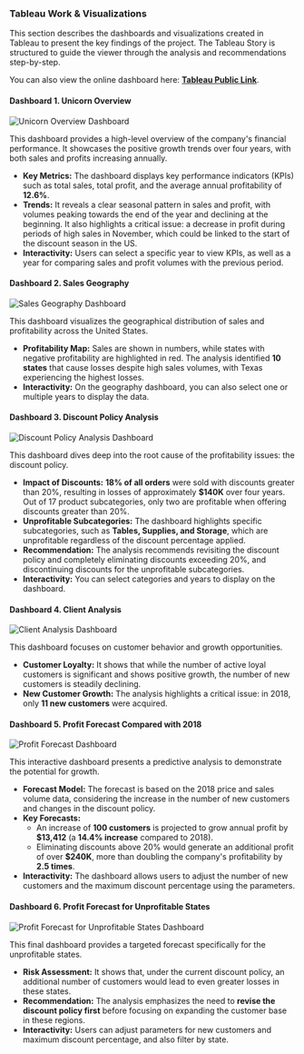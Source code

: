 ### **Tableau Work & Visualizations**

This section describes the dashboards and visualizations created in Tableau to present the key findings of the project. The Tableau Story is structured to guide the viewer through the analysis and recommendations step-by-step.

You can also view the online dashboard here: **[Tableau Public Link](https://public.tableau.com/views/Unicornview/Story1?:language=en-US&:sid=&:redirect=auth&:display_count=n&:origin=viz_share_link)**.

#### **Dashboard 1. Unicorn Overview**

![Unicorn Overview Dashboard](../screenshots/1_Unicorn_Overview.png)

This dashboard provides a high-level overview of the company's financial performance. It showcases the positive growth trends over four years, with both sales and profits increasing annually.

* **Key Metrics:** The dashboard displays key performance indicators (KPIs) such as total sales, total profit, and the average annual profitability of **12.6%**.
* **Trends:** It reveals a clear seasonal pattern in sales and profit, with volumes peaking towards the end of the year and declining at the beginning. It also highlights a critical issue: a decrease in profit during periods of high sales in November, which could be linked to the start of the discount season in the US.
* **Interactivity:** Users can select a specific year to view KPIs, as well as a year for comparing sales and profit volumes with the previous period.

#### **Dashboard 2. Sales Geography**

![Sales Geography Dashboard](../screenshots/2_Sales_Geography.png)

This dashboard visualizes the geographical distribution of sales and profitability across the United States.

* **Profitability Map:** Sales are shown in numbers, while states with negative profitability are highlighted in red. The analysis identified **10 states** that cause losses despite high sales volumes, with Texas experiencing the highest losses.
* **Interactivity:** On the geography dashboard, you can also select one or multiple years to display the data.

#### **Dashboard 3. Discount Policy Analysis**

![Discount Policy Analysis Dashboard](../screenshots/3_Discount_Policy_Analysis.png)

This dashboard dives deep into the root cause of the profitability issues: the discount policy.

* **Impact of Discounts:** **18% of all orders** were sold with discounts greater than 20%, resulting in losses of approximately **$140K** over four years. Out of 17 product subcategories, only two are profitable when offering discounts greater than 20%.
* **Unprofitable Subcategories:** The dashboard highlights specific subcategories, such as **Tables, Supplies, and Storage**, which are unprofitable regardless of the discount percentage applied.
* **Recommendation:** The analysis recommends revisiting the discount policy and completely eliminating discounts exceeding 20%, and discontinuing discounts for the unprofitable subcategories.
* **Interactivity:** You can select categories and years to display on the dashboard.

#### **Dashboard 4. Client Analysis**

![Client Analysis Dashboard](../screenshots/4_Clients_Analysis.png)

This dashboard focuses on customer behavior and growth opportunities.

* **Customer Loyalty:** It shows that while the number of active loyal customers is significant and shows positive growth, the number of new customers is steadily declining.
* **New Customer Growth:** The analysis highlights a critical issue: in 2018, only **11 new customers** were acquired.

#### **Dashboard 5. Profit Forecast Compared with 2018**

![Profit Forecast Dashboard](../screenshots/5_Profit_Forecast.png)

This interactive dashboard presents a predictive analysis to demonstrate the potential for growth.

* **Forecast Model:** The forecast is based on the 2018 price and sales volume data, considering the increase in the number of new customers and changes in the discount policy.
* **Key Forecasts:**
    * An increase of **100 customers** is projected to grow annual profit by **$13,412** (a **14.4% increase** compared to 2018).
    * Eliminating discounts above 20% would generate an additional profit of over **$240K**, more than doubling the company's profitability by **2.5 times**.
* **Interactivity:** The dashboard allows users to adjust the number of new customers and the maximum discount percentage using the parameters.

#### **Dashboard 6. Profit Forecast for Unprofitable States**

![Profit Forecast for Unprofitable States Dashboard](../screenshots/6_Profit_Forecast_Unprofitable_States.png)

This final dashboard provides a targeted forecast specifically for the unprofitable states.

* **Risk Assessment:** It shows that, under the current discount policy, an additional number of customers would lead to even greater losses in these states.
* **Recommendation:** The analysis emphasizes the need to **revise the discount policy first** before focusing on expanding the customer base in these regions.
* **Interactivity:** Users can adjust parameters for new customers and maximum discount percentage, and also filter by state.
